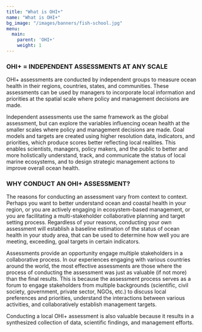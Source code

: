 ```yaml
---
title: "What is OHI+"
name: "What is OHI+"
bg_image: "/images/banners/fish-school.jpg"
menu:
  main:
    parent: 'OHI+'
    weight: 1
---
```


### OHI+ = INDEPENDENT ASSESSMENTS AT ANY SCALE

OHI+ assessments are conducted by independent groups to measure ocean health in their regions, countries, states, and communities. These assessments can be used by managers to incorporate local information and priorities at the spatial scale where policy and management decisions are made.

Independent assessments use the same framework as the global assessment, but can explore the variables influencing ocean health at the smaller scales where policy and management decisions are made. Goal models and targets are created using higher resolution data, indicators, and priorities, which produce scores better reflecting local realities. This enables scientists, managers, policy makers, and the public to better and more holistically understand, track, and communicate the status of local marine ecosystems, and to design strategic management actions to improve overall ocean health. 

### WHY CONDUCT AN OHI+ ASSESSMENT?
The reasons for conducting an assessment vary from context to context. Perhaps you want to better understand ocean and coastal health in your region, or you are actively engaging in ecosystem-based management, or you are facilitating a multi-stakeholder collaborative planning and target setting process. Regardless of your reasons, conducting your own assessment will establish a baseline estimation of the status of ocean health in your study area, that can be used to determine how well you are meeting, exceeding, goal targets in certain indicators.

Assessments provide an opportunity engage multiple stakeholders in a collaborative process. In our experiences engaging with various countries around the world, the most effective assessments are those where the process of conducting the assessment was just as valuable (if not more) than the final results. This is because the assessment process serves as a forum to engage stakeholders from multiple backgrounds (scientific, civil society, government, private sector, NGOs, etc.) to discuss local preferences and priorities, understand the interactions between various activities, and collaboratively establish management targets.

Conducting a local OHI+ assessment is also valuable because it results in a synthesized collection of data, scientific findings, and management efforts. 

